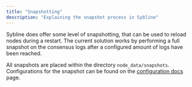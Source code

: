 ```yaml
---
title: "Snapshotting"
description: "Explaining the snapshot process in Sybline"
---
```


Sybline does offer some level of snapshotting, that can be used to reload nodes during a restart. The current solution works by performing a full snapshot on the consensus logs after a configured amount of logs have been reached. 

All snapshots are placed within the directory `node_data/snapshots`. Configurations for the snapshot can be found on the [configuration docs](/en/about/configurations#snapshots) page. 